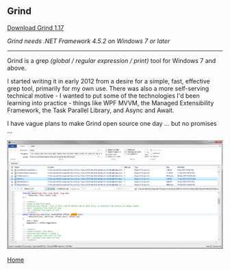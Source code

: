 ## Grind

[Download Grind 1.17](https://github.com/Arjailer/arjailer.github.io/releases/download/Grind-1.17/Grind.Setup.exe)

_Grind needs .NET Framework 4.5.2 on Windows 7 or later_

---

Grind is a grep _(global / regular expression / print)_ tool for Windows 7 and above.

I started writing it in early 2012 from a desire for a simple, fast, effective grep tool, primarily for my own use. There was also a more self-serving technical motive - I wanted to put some of the technologies I'd been learning into practice - things like WPF MVVM, the Managed Extensibility Framework, the Task Parallel Library, and Async and Await.

I have vague plans to make Grind open source one day ... but no promises ...

![Grind screenshot](Grind1.png "Grind screenshot")

[Home](.)
